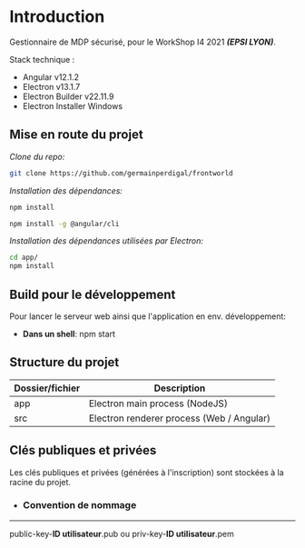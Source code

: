 # Introduction

Gestionnaire de MDP sécurisé, pour le WorkShop I4 2021 ***(EPSI LYON)***.

Stack technique :

- Angular v12.1.2
- Electron v13.1.7
- Electron Builder v22.11.9
- Electron Installer Windows

## Mise en route du projet

*Clone du repo:*

``` bash
git clone https://github.com/germainperdigal/frontworld
```

*Installation des dépendances:*

``` bash
npm install
```

``` bash
npm install -g @angular/cli
```

*Installation des dépendances utilisées par Electron:*

``` bash
cd app/
npm install
```

## Build pour le développement

Pour lancer le serveur web ainsi que l'application en env. développement:
- **Dans un shell**: npm start


## Structure du projet

|Dossier/fichier|Description|
| ---- | ---- |
| app | Electron main process (NodeJS) |
| src | Electron renderer process (Web / Angular) |

## Clés publiques et privées

Les clés publiques et privées (générées à l'inscription) sont stockées à la racine du projet.

- ### Convention de nommage
***
public-key-**ID utilisateur**.pub ou priv-key-**ID utilisateur**.pem
